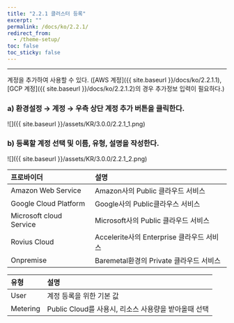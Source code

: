 ```yaml
---
title: "2.2.1 클러스터 등록"
excerpt: ""
permalink: /docs/ko/2.2.1/
redirect_from:
  - /theme-setup/
toc: false
toc_sticky: false
---
```


---
계정을 추가하여 사용할 수 있다. \([AWS 계정]({{ site.baseurl }}/docs/ko/2.2.1.1), [GCP 계정]({{ site.baseurl }}/docs/ko/2.2.1.2)의 경우 추가정보 입력이 필요하다.\)

### a\) 환경설정 → 계정 → 우측 상단 계정 추가 버튼을 클릭한다.
![]({{ site.baseurl }}/assets/KR/3.0.0/2.2.1_1.png)

### b\) 등록할 계정 선택 및 이름, 유형, 설명을 작성한다.
![]({{ site.baseurl }}/assets/KR/3.0.0/2.2.1_2.png)

| 프로바이더 | **설명** |
| :--- | :--- |
| Amazon Web Service | Amazon사의 Public 클라우드 서비스 |
| Google Cloud Platform | Google사의 Public클라우스 서비스 |
| Microsoft cloud Service | Microsoft사의 Public 클라우드 서비스 |
| Rovius Cloud | Accelerite사의 Enterprise 클라우드 서비스 |
| Onpremise | Baremetal환경의 Private 클라우드 서비스 |

| **유형** | **설명** |
| :--- | :--- |
| User | 계정 등록을 위한 기본 값 |
| Metering | Public Cloud를 사용시, 리소스 사용량을 받아올때 선택 |
